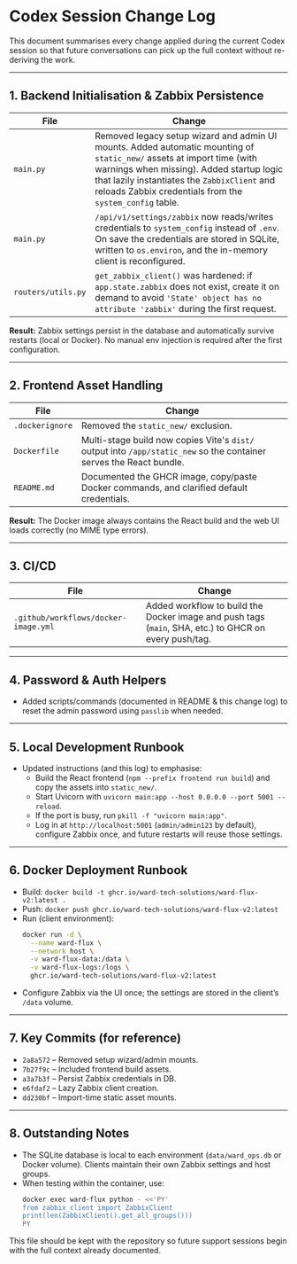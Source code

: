 # Codex Session Change Log

This document summarises every change applied during the current Codex session so that future conversations can pick up the full context without re-deriving the work.

---

## 1. Backend Initialisation & Zabbix Persistence

| File | Change |
|------|--------|
| `main.py` | Removed legacy setup wizard and admin UI mounts. Added automatic mounting of `static_new/` assets at import time (with warnings when missing). Added startup logic that lazily instantiates the `ZabbixClient` and reloads Zabbix credentials from the `system_config` table. |
| `main.py` | `/api/v1/settings/zabbix` now reads/writes credentials to `system_config` instead of `.env`. On save the credentials are stored in SQLite, written to `os.environ`, and the in-memory client is reconfigured. |
| `routers/utils.py` | `get_zabbix_client()` was hardened: if `app.state.zabbix` does not exist, create it on demand to avoid `'State' object has no attribute 'zabbix'` during the first request. |

**Result:** Zabbix settings persist in the database and automatically survive restarts (local or Docker). No manual env injection is required after the first configuration.

---

## 2. Frontend Asset Handling

| File | Change |
|------|--------|
| `.dockerignore` | Removed the `static_new/` exclusion. |
| `Dockerfile` | Multi-stage build now copies Vite's `dist/` output into `/app/static_new` so the container serves the React bundle. |
| `README.md` | Documented the GHCR image, copy/paste Docker commands, and clarified default credentials. |

**Result:** The Docker image always contains the React build and the web UI loads correctly (no MIME type errors).

---

## 3. CI/CD

| File | Change |
|------|--------|
| `.github/workflows/docker-image.yml` | Added workflow to build the Docker image and push tags (`main`, SHA, etc.) to GHCR on every push/tag. |

---

## 4. Password & Auth Helpers

* Added scripts/commands (documented in README & this change log) to reset the admin password using `passlib` when needed.

---

## 5. Local Development Runbook

* Updated instructions (and this log) to emphasise:
  - Build the React frontend (`npm --prefix frontend run build`) and copy the assets into `static_new/`.
  - Start Uvicorn with `uvicorn main:app --host 0.0.0.0 --port 5001 --reload`.
  - If the port is busy, run `pkill -f "uvicorn main:app"`.
  - Log in at `http://localhost:5001` (`admin/admin123` by default), configure Zabbix once, and future restarts will reuse those settings.

---

## 6. Docker Deployment Runbook

* Build: `docker build -t ghcr.io/ward-tech-solutions/ward-flux-v2:latest .`
* Push: `docker push ghcr.io/ward-tech-solutions/ward-flux-v2:latest`
* Run (client environment):
  ```bash
  docker run -d \
    --name ward-flux \
    --network host \
    -v ward-flux-data:/data \
    -v ward-flux-logs:/logs \
    ghcr.io/ward-tech-solutions/ward-flux-v2:latest
  ```
* Configure Zabbix via the UI once; the settings are stored in the client’s `/data` volume.

---

## 7. Key Commits (for reference)

* `2a8a572` – Removed setup wizard/admin mounts.
* `7b27f9c` – Included frontend build assets.
* `a3a7b3f` – Persist Zabbix credentials in DB.
* `e6fdaf2` – Lazy Zabbix client creation.
* `dd230bf` – Import-time static asset mounts.

---

## 8. Outstanding Notes

* The SQLite database is local to each environment (`data/ward_ops.db` or Docker volume). Clients maintain their own Zabbix settings and host groups.
* When testing within the container, use:
  ```bash
  docker exec ward-flux python - <<'PY'
  from zabbix_client import ZabbixClient
  print(len(ZabbixClient().get_all_groups()))
  PY
  ```

This file should be kept with the repository so future support sessions begin with the full context already documented.

